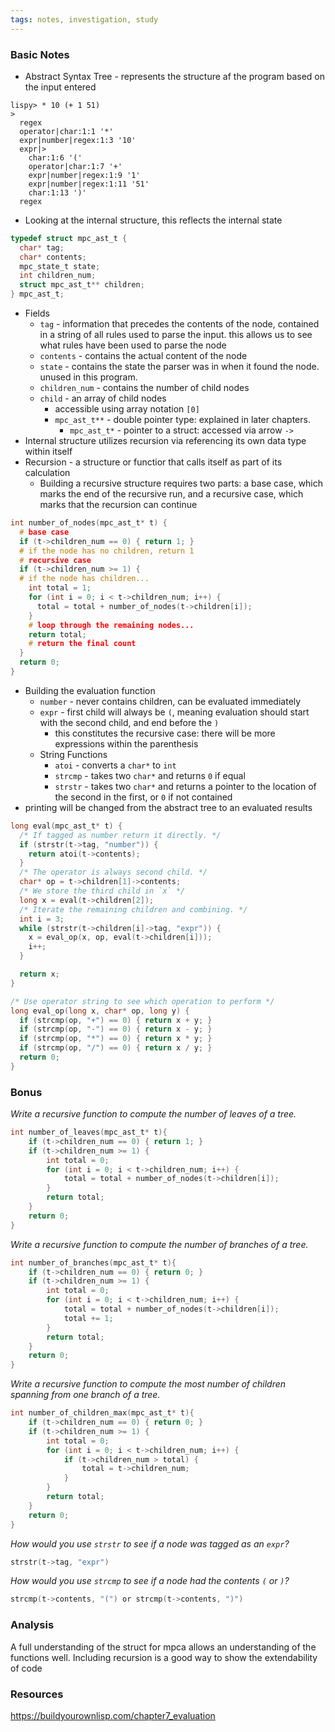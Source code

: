 ```yaml
---
tags: notes, investigation, study
---
```

### Basic Notes
- Abstract Syntax Tree - represents the structure  af the program based on the input entered
```
lispy> * 10 (+ 1 51)
>
  regex
  operator|char:1:1 '*'
  expr|number|regex:1:3 '10'
  expr|>
    char:1:6 '('
    operator|char:1:7 '+'
    expr|number|regex:1:9 '1'
    expr|number|regex:1:11 '51'
    char:1:13 ')'
  regex 
```
- Looking at the internal structure, this reflects the internal state
```c
typedef struct mpc_ast_t {
  char* tag;
  char* contents;
  mpc_state_t state;
  int children_num;
  struct mpc_ast_t** children;
} mpc_ast_t;
```
- Fields
	- `tag` - information that precedes the contents of the node, contained in a string of all rules used to parse the input. this allows us to see what rules have been used to parse the node
	- `contents` - contains the actual content of the node
	- `state` - contains the state the parser was in when it found the node. unused in this program.
	- `children_num` - contains the number of child nodes
	- `child` - an array of child nodes
		- accessible using array notation `[0]`
		- `mpc_ast_t**` - double pointer type: explained in later chapters. 
			- `mpc_ast_t*` - pointer to a struct: accessed via arrow `->` 
- Internal structure utilizes recursion via referencing its own data type within itself
- Recursion - a structure or functior that calls itself as part of its calculation
	- Building a recursive structure requires two parts: a base case, which marks the end of the recursive run, and a recursive case, which marks that the recursion can continue
```c
int number_of_nodes(mpc_ast_t* t) {
  # base case
  if (t->children_num == 0) { return 1; } 
  # if the node has no children, return 1
  # recursive case
  if (t->children_num >= 1) {
  # if the node has children...
    int total = 1;
    for (int i = 0; i < t->children_num; i++) {
      total = total + number_of_nodes(t->children[i]);
    }
    # loop through the remaining nodes...
    return total;
    # return the final count 
  }
  return 0;
}
```
- Building the evaluation function
	- `number` - never contains children, can be evaluated immediately
	- `expr` - first child will always be `(`, meaning evaluation should start with the second child, and end before the `)`
		- this constitutes the recursive case: there will be more expressions within the parenthesis
	- String Functions
		- `atoi` - converts a `char*` to `int`
		- `strcmp` - takes two `char*` and returns `0` if equal
		- `strstr` - takes two `char*` and returns a pointer to the location of the second in the first, or `0` if not contained 
- printing will be changed from the abstract tree to an evaluated results
```C
long eval(mpc_ast_t* t) {
  /* If tagged as number return it directly. */
  if (strstr(t->tag, "number")) {
    return atoi(t->contents);
  }
  /* The operator is always second child. */
  char* op = t->children[1]->contents;
  /* We store the third child in `x` */
  long x = eval(t->children[2]);
  /* Iterate the remaining children and combining. */
  int i = 3;
  while (strstr(t->children[i]->tag, "expr")) {
    x = eval_op(x, op, eval(t->children[i]));
    i++;
  }

  return x;
}
```

```C
/* Use operator string to see which operation to perform */
long eval_op(long x, char* op, long y) {
  if (strcmp(op, "+") == 0) { return x + y; }
  if (strcmp(op, "-") == 0) { return x - y; }
  if (strcmp(op, "*") == 0) { return x * y; }
  if (strcmp(op, "/") == 0) { return x / y; }
  return 0;
}
```
### Bonus
*Write a recursive function to compute the number of leaves of a tree.*
```c
int number_of_leaves(mpc_ast_t* t){
	if (t->children_num == 0) { return 1; }
	if (t->children_num >= 1) {
		int total = 0;
		for (int i = 0; i < t->children_num; i++) {
			total = total + number_of_nodes(t->children[i]);
		}
		return total;
	}
	return 0;
}
```
*Write a recursive function to compute the number of branches of a tree.*
```c
int number_of_branches(mpc_ast_t* t){
	if (t->children_num == 0) { return 0; }
	if (t->children_num >= 1) {
		int total = 0;
		for (int i = 0; i < t->children_num; i++) {
			total = total + number_of_nodes(t->children[i]);
			total += 1;
		}
		return total;
	}
	return 0;
}
```
*Write a recursive function to compute the most number of children spanning from one branch of a tree.*
```c
int number_of_children_max(mpc_ast_t* t){
	if (t->children_num == 0) { return 0; }
	if (t->children_num >= 1) {
		int total = 0;
		for (int i = 0; i < t->children_num; i++) {
			if (t->children_num > total) {
				total = t->children_num;
			}
		}
		return total;
	}
	return 0;
}
```
*How would you use `strstr` to see if a node was tagged as an `expr`?*
```c
strstr(t->tag, "expr")
```
*How would you use `strcmp` to see if a node had the contents `(` or `)`?*
```c 
strcmp(t->contents, "(") or strcmp(t->contents, ")")
```
### Analysis
A full understanding of the struct for mpca allows an understanding of the functions well. Including recursion is a good way to show the extendability of code 
### Resources
https://buildyourownlisp.com/chapter7_evaluation